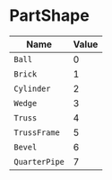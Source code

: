 # PartShape

| Name          | Value |
| ------------- | ----- |
| `Ball`        | 0     |
| `Brick`       | 1     |
| `Cylinder`    | 2     |
| `Wedge`       | 3     |
| `Truss`       | 4     |
| `TrussFrame`  | 5     |
| `Bevel`       | 6     |
| `QuarterPipe` | 7     |
